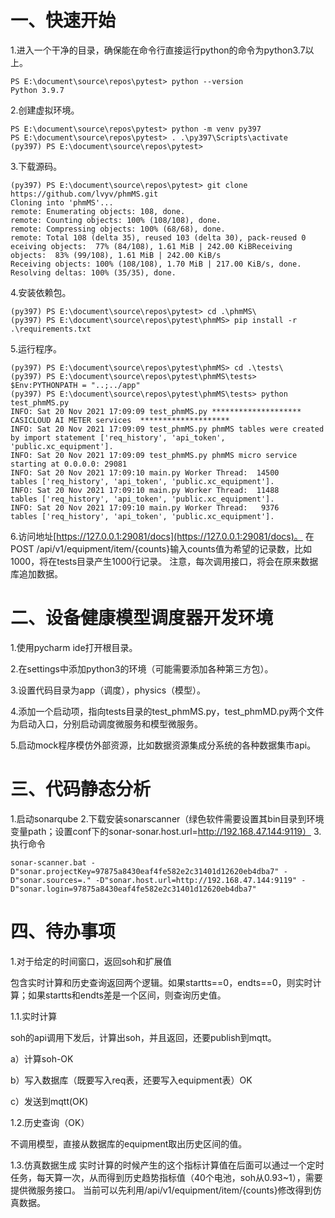 # 一、快速开始

1.进入一个干净的目录，确保能在命令行直接运行python的命令为python3.7以上。
```
PS E:\document\source\repos\pytest> python --version
Python 3.9.7
```
2.创建虚拟环境。
```
PS E:\document\source\repos\pytest> python -m venv py397
PS E:\document\source\repos\pytest> . .\py397\Scripts\activate
(py397) PS E:\document\source\repos\pytest>
```
3.下载源码。
```
(py397) PS E:\document\source\repos\pytest> git clone https://github.com/lvyv/phmMS.git
Cloning into 'phmMS'...
remote: Enumerating objects: 108, done.
remote: Counting objects: 100% (108/108), done.
remote: Compressing objects: 100% (68/68), done.
remote: Total 108 (delta 35), reused 103 (delta 30), pack-reused 0 eceiving objects:  77% (84/108), 1.61 MiB | 242.00 KiBReceiving objects:  83% (99/108), 1.61 MiB | 242.00 KiB/s
Receiving objects: 100% (108/108), 1.70 MiB | 217.00 KiB/s, done.
Resolving deltas: 100% (35/35), done.
```
4.安装依赖包。

```
(py397) PS E:\document\source\repos\pytest> cd .\phmMS\
(py397) PS E:\document\source\repos\pytest\phmMS> pip install -r .\requirements.txt
```
5.运行程序。
```
(py397) PS E:\document\source\repos\pytest\phmMS> cd .\tests\
(py397) PS E:\document\source\repos\pytest\phmMS\tests> $Env:PYTHONPATH = "..;../app"
(py397) PS E:\document\source\repos\pytest\phmMS\tests> python test_phmMS.py
INFO: Sat 20 Nov 2021 17:09:09 test_phmMS.py ********************  CASICLOUD AI METER services  ********************
INFO: Sat 20 Nov 2021 17:09:09 test_phmMS.py phmMS tables were created by import statement ['req_history', 'api_token', 'public.xc_equipment'].
INFO: Sat 20 Nov 2021 17:09:09 test_phmMS.py phmMS micro service starting at 0.0.0.0: 29081
INFO: Sat 20 Nov 2021 17:09:10 main.py Worker Thread:  14500     tables ['req_history', 'api_token', 'public.xc_equipment'].
INFO: Sat 20 Nov 2021 17:09:10 main.py Worker Thread:  11488     tables ['req_history', 'api_token', 'public.xc_equipment'].
INFO: Sat 20 Nov 2021 17:09:10 main.py Worker Thread:   9376     tables ['req_history', 'api_token', 'public.xc_equipment'].
```
6.访问地址[https://127.0.0.1:29081/docs](https://127.0.0.1:29081/docs)。
在POST /api/v1/equipment/item/{counts}输入counts值为希望的记录数，比如1000，将在tests目录产生1000行记录。
注意，每次调用接口，将会在原来数据库追加数据。

# 二、设备健康模型调度器开发环境

1.使用pycharm ide打开根目录。

2.在settings中添加python3的环境（可能需要添加各种第三方包）。

3.设置代码目录为app（调度），physics（模型）。

4.添加一个启动项，指向tests目录的test_phmMS.py，test_phmMD.py两个文件为启动入口，分别启动调度微服务和模型微服务。

5.启动mock程序模仿外部资源，比如数据资源集成分系统的各种数据集市api。


# 三、代码静态分析
1.启动sonarqube
2.下载安装sonarscanner（绿色软件需要设置其bin目录到环境变量path；设置conf下的sonar-sonar.host.url=http://192.168.47.144:9119）
3.执行命令
```
sonar-scanner.bat -D"sonar.projectKey=97875a8430eaf4fe582e2c31401d12620eb4dba7" -D"sonar.sources=." -D"sonar.host.url=http://192.168.47.144:9119" -D"sonar.login=97875a8430eaf4fe582e2c31401d12620eb4dba7"
```

# 四、待办事项

1.对于给定的时间窗口，返回soh和扩展值

包含实时计算和历史查询返回两个逻辑。如果startts==0，endts==0，则实时计算；如果startts和endts差是一个区间，则查询历史值。

1.1.实时计算

soh的api调用下发后，计算出soh，并且返回，还要publish到mqtt。

a）计算soh-OK

b）写入数据库（既要写入req表，还要写入equipment表）OK

c）发送到mqtt(OK)



1.2.历史查询（OK）

不调用模型，直接从数据库的equipment取出历史区间的值。



1.3.仿真数据生成
实时计算的时候产生的这个指标计算值在后面可以通过一个定时任务，每天算一次，从而得到历史趋势指标值（40个电池，soh从0.93~1），需要提供微服务接口。
当前可以先利用/api/v1/equipment/item/{counts}修改得到仿真数据。
